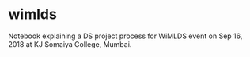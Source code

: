 # wimlds
Notebook explaining a DS project process for WiMLDS event on Sep 16, 2018 at KJ Somaiya College, Mumbai.
